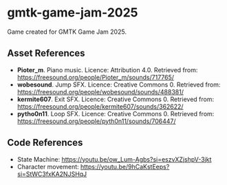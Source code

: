 # gmtk-game-jam-2025
Game created for GMTK Game Jam 2025.

## Asset References
- **Pioter_m**. Piano music. Licence: Attribution 4.0. Retrieved from: https://freesound.org/people/Pioter_m/sounds/717765/
- **wobesound**. Jump SFX. Licence: Creative Commons 0. Retrieved from: https://freesound.org/people/wobesound/sounds/488381/
- **kermite607**. Exit SFX. Licence: Creative Commons 0. Retrieved from: https://freesound.org/people/kermite607/sounds/362622/
- **pytho0n11**. Loop SFX. Licence: Creative Commons 0. Retrieved from: https://freesound.org/people/pyth0n11/sounds/706447/

## Code References
- State Machine: https://youtu.be/ow_Lum-Agbs?si=eszvXZjshpV-3jkt
- Character movement: https://youtu.be/9hCaKstEeps?si=StWC3fxKA2NJSHqJ